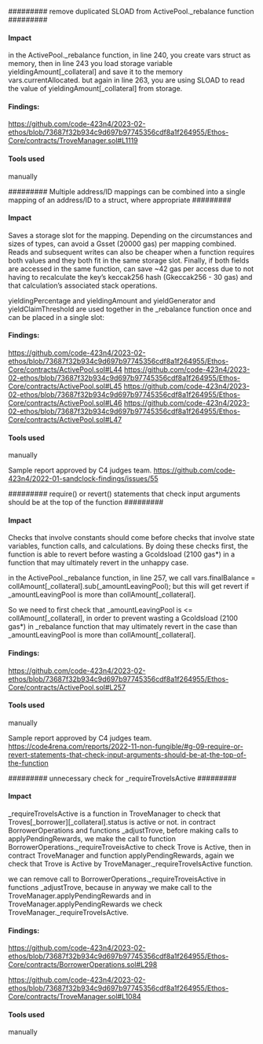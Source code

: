 #########  remove duplicated SLOAD from ActivePool._rebalance function ######### 

#### Impact
in the ActivePool._rebalance function, in line 240, you create vars struct as memory, then in line 243 you load storage variable yieldingAmount[_collateral] and save it to the memory vars.currentAllocated. but again in line 263, you are using SLOAD to read the value of yieldingAmount[_collateral] from storage.

#### Findings:
https://github.com/code-423n4/2023-02-ethos/blob/73687f32b934c9d697b97745356cdf8a1f264955/Ethos-Core/contracts/TroveManager.sol#L1119

#### Tools used
manually

######### Multiple address/ID mappings can be combined into a single mapping of an address/ID to a struct, where appropriate ######### 

#### Impact
Saves a storage slot for the mapping. Depending on the circumstances and sizes of types, can avoid a Gsset (20000 gas) per mapping combined. Reads and subsequent writes can also be cheaper when a function requires both values and they both fit in the same storage slot. Finally, if both fields are accessed in the same function, can save ~42 gas per access due to not having to recalculate the key’s keccak256 hash (Gkeccak256 - 30 gas) and that calculation’s associated stack operations. 

yieldingPercentage and yieldingAmount and yieldGenerator and yieldClaimThreshold are used together in the _rebalance function once and can be placed in a single slot:

#### Findings:
https://github.com/code-423n4/2023-02-ethos/blob/73687f32b934c9d697b97745356cdf8a1f264955/Ethos-Core/contracts/ActivePool.sol#L44
https://github.com/code-423n4/2023-02-ethos/blob/73687f32b934c9d697b97745356cdf8a1f264955/Ethos-Core/contracts/ActivePool.sol#L45
https://github.com/code-423n4/2023-02-ethos/blob/73687f32b934c9d697b97745356cdf8a1f264955/Ethos-Core/contracts/ActivePool.sol#L46
https://github.com/code-423n4/2023-02-ethos/blob/73687f32b934c9d697b97745356cdf8a1f264955/Ethos-Core/contracts/ActivePool.sol#L47

#### Tools used
manually

Sample report approved by C4 judges team.
https://github.com/code-423n4/2022-01-sandclock-findings/issues/55

#########  require() or revert() statements that check input arguments should be at the top of the function ######### 

#### Impact
Checks that involve constants should come before checks that involve state variables, function calls, and calculations. By doing these checks first, the function is able to revert before wasting a Gcoldsload (2100 gas*) in a function that may ultimately revert in the unhappy case.

in the ActivePool._rebalance function, in line 257, we call vars.finalBalance = collAmount[_collateral].sub(_amountLeavingPool); but this will get revert if _amountLeavingPool is more than collAmount[_collateral].

So we need to first check that _amountLeavingPool  is <= collAmount[_collateral], in order to prevent wasting a Gcoldsload (2100 gas*) in _rebalance function that may ultimately revert in the case than _amountLeavingPool is more than collAmount[_collateral].

#### Findings:
https://github.com/code-423n4/2023-02-ethos/blob/73687f32b934c9d697b97745356cdf8a1f264955/Ethos-Core/contracts/ActivePool.sol#L257

#### Tools used
manually

Sample report approved by C4 judges team.
https://code4rena.com/reports/2022-11-non-fungible/#g-09-require-or-revert-statements-that-check-input-arguments-should-be-at-the-top-of-the-function

#########  unnecessary check for _requireTroveIsActive ######### 

#### Impact
_requireTroveIsActive is a function in TroveManager to check that Troves[_borrower][_collateral].status is active or not. in contract BorrowerOperations and functions _adjustTrove, before making calls to applyPendingRewards, we make the call to function BorrowerOperations._requireTroveisActive to check Trove is Active, then in contract TroveManager and function applyPendingRewards, again we check that Trove is Active by TroveManager._requireTroveIsActive function.

we can remove call to BorrowerOperations._requireTroveisActive in functions _adjustTrove, because in anyway we make call to the TroveManager.applyPendingRewards and in TroveManager.applyPendingRewards we check TroveManager._requireTroveIsActive.

#### Findings:
https://github.com/code-423n4/2023-02-ethos/blob/73687f32b934c9d697b97745356cdf8a1f264955/Ethos-Core/contracts/BorrowerOperations.sol#L298

https://github.com/code-423n4/2023-02-ethos/blob/73687f32b934c9d697b97745356cdf8a1f264955/Ethos-Core/contracts/TroveManager.sol#L1084

#### Tools used
manually
